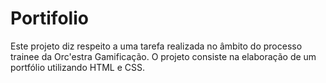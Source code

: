 # Portifolio
Este projeto diz respeito a uma tarefa realizada no âmbito do processo trainee da Orc'estra Gamificação. O projeto consiste na elaboração de um portfólio utilizando HTML e CSS.
